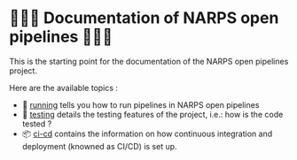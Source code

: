 # :blue_book::blue_book::blue_book: Documentation of NARPS open pipelines :blue_book::blue_book::blue_book:

This is the starting point for the documentation of the NARPS open pipelines project.

Here are the available topics :

* :runner: [running](/docs/running.md) tells you how to run pipelines in NARPS open pipelines
* :microscope: [testing](/docs/testing.md) details the testing features of the project, i.e.: how is the code tested ?
* :package: [ci-cd](/docs/ci-cd.md) contains the information on how continuous integration and deployment (knowned as CI/CD) is set up.
